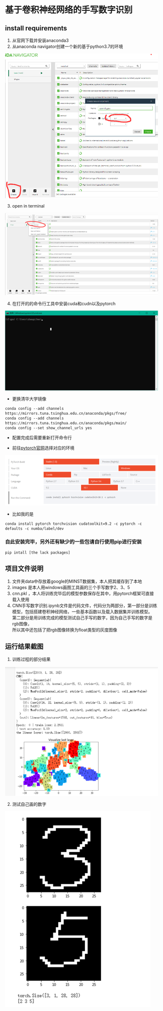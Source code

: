 # 基于卷积神经网络的手写数字识别
## install requirements
1. 从官网下载并安装anaconda3
2. 从anaconda navigator创建一个新的基于python3.7的环境

![](statement/anaconda3.png)

3. open in terminal

![](statement/terminal.png)

4. 在打开的的命令行工具中安装cuda和cudn以及pytorch

![](statement/windows.png)

* 更换清华大学镜像

```
conda config --add channels https://mirrors.tuna.tsinghua.edu.cn/anaconda/pkgs/free/
conda config --add channels https://mirrors.tuna.tsinghua.edu.cn/anaconda/pkgs/main/
conda config --set show_channel_urls yes
```
* 配置完成后需要重新打开命令行

* 前往[pytorch官网](https://pytorch.org/get-started/locally/ "标题")选择对应的环境

![](statement/pytorch.png)

* 比如我的是
```
conda install pytorch torchvision cudatoolkit=9.2 -c pytorch -c defaults -c numba/label/dev
```
### 自此安装完毕，另外还有缺少的一些包请自行使用pip进行安装
```
pip intall [the lack packages]
```
## 项目文件说明
1. 文件夹data中存放着google的MINST数据集，本人把其缓存到了本地
2. images 是本人用windows画图工具画的三个手写数字2、3、5
3. cnn.pkl ，本人将训练完毕后的模型参数保存在其中，用pytorch框架可直接载入使用
4. CNN手写数字识别.ipynb文件是代码文件，代码分为两部分，第一部分是训练模型，包括搭建卷积神经网络，一些基本函数以及载入数据集并训练模型。\
第二部分是用训练完成的模型测试自己手写的数字，因为自己手写的数字是rgb图像，\
所以其中还包括了把rgb图像转换为float类型的灰度图像

## 运行结果截图
1. 训练过程的部分结果

![](statement/out1.png)

2. 测试自己画的数字

![](statement/mytest.png)
